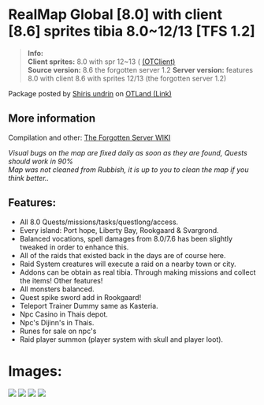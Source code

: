 # RealMap Global [8.0] with client [8.6] sprites tibia 8.0~12/13 [TFS 1.2]

>  
> **Info:**  
> **Client sprites:** 8.0 with spr 12~13 ( [(OTClient)](https://github.com/Brunowots/OTClient-V8-Realmap)  
>**Source version:** 8.6 the forgotten server 1.2 
> **Server version:** features 8.0 with client 8.6 with sprites 12/13 (the forgotten server 1.2)
>  

Package posted by [Shiris undrin](----) on [OTLand (Link)](---)


## More information
Compilation and other: [The Forgotten Server WIKI](https://github.com/otland/forgottenserver/wiki)

_Visual bugs on the map are fixed daily as soon as they are found, Quests should work in 90%   
Map was not cleaned from Rubbish, it is up to you to clean the map if you think better.._

## Features:
- All 8.0 Quests/missions/tasks/questlong/access.  
- Every island: Port hope, Liberty Bay, Rookgaard & Svargrond.  
- Balanced vocations, spell damages from 8.0/7.6 has been slightly tweaked in order to enhance this.  
- All of the raids that existed back in the days are of course here.  
- Raid System creatures will execute a raid on a nearby town or city.  
- Addons can be obtain as real tibia. Through making missions and collect the items! Other features!  
- All monsters balanced.  
- Quest spike sword add in Rookgaard!  
- Teleport Trainer Dummy same as Kasteria.
- Npc Casino in Thais depot.
- Npc's Dijinn's in Thais.
- Runes for sale on npc's
- Raid player summon (player system with skull and player loot).



# **Images:**
![](---)
![](---)
![](---)
![](---)
